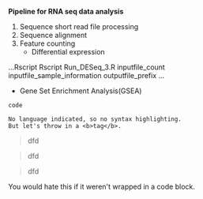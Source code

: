 **Pipeline for RNA seq data analysis**

1. Sequence short read file processing
2. Sequence alignment
3. Feature counting
   * Differential expression
   
...Rscript
Rscript Run_DESeq_3.R inputfile_count inputfile_sample_information outputfile_prefix
...
 
  

   * Gene Set Enrichment Analysis(GSEA)

`code`

```
No language indicated, so no syntax highlighting. 
But let's throw in a <b>tag</b>.
```

>dfd

>dfd

>dfd


<blink>
You would hate this if it weren't
wrapped in a code block.
</blink>



